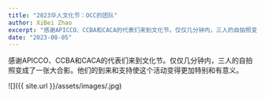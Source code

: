 ```yaml
---
title: "2023华人文化节：OCC的团队"
author: XiBei Zhao
excerpt: "感谢APICCO、CCBA和CACA的代表们来到文化节。仅仅几分钟内，三人的自拍照变成了一张大合影。他们的到来和支持使这个活动变得更加特别和有意义。我们非常感激来自乌克兰社区的少年加入我们的舞台表演。他们的表演已经成为今年文化节中最难忘的时刻之一。"
date: "2023-08-05"
---
```


感谢APICCO、CCBA和CACA的代表们来到文化节。仅仅几分钟内，三人的自拍照变成了一张大合影。他们的到来和支持使这个活动变得更加特别和有意义。

![]({{ site.url }}/assets/images/.jpg)
